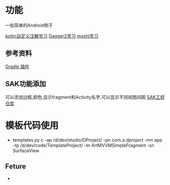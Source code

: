 # 功能

一些简单的Android例子

[kotlin自定义注解学习](./docs/annotation.md)
[Dagger2学习](./docs/dagger.md)
[moshi学习](./docs/moshi.md)

## 参考资料
[Gradle 插件](https://juejin.im/post/6887581345384497165)
## SAK功能添加
可以添加边框,颜色,显示fragment和Activity名字,可以显示不同视图间距
[SAK工程仓库](https://github.com/android-notes/SwissArmyKnife)


# 模板代码使用
-  templates.py c -ap /d/dev/studio/DProject/ -pn com.a.dproject -mn app -tp /d/dev/code/TemplateProject/ -tn ArtMVVMSimpleFragment -sn SurfaceView


## Feture
-
